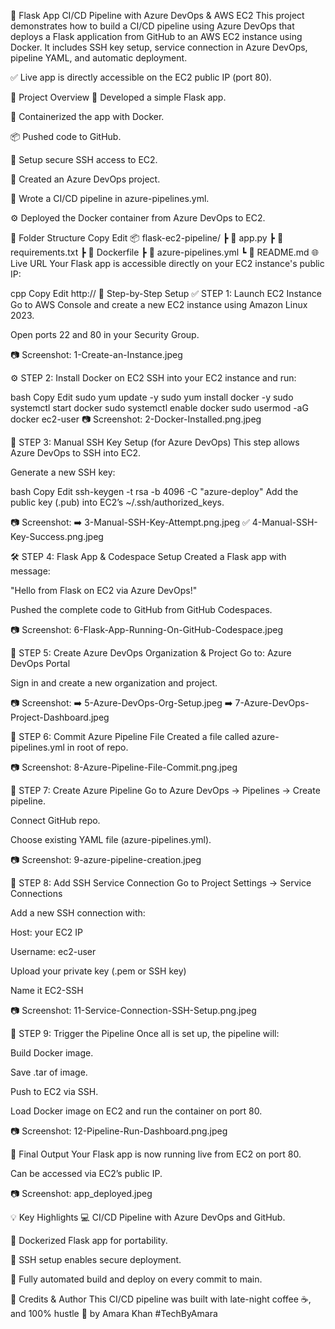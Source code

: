 🚀 Flask App CI/CD Pipeline with Azure DevOps & AWS EC2
This project demonstrates how to build a CI/CD pipeline using Azure DevOps that deploys a Flask application from GitHub to an AWS EC2 instance using Docker. It includes SSH key setup, service connection in Azure DevOps, pipeline YAML, and automatic deployment.

✅ Live app is directly accessible on the EC2 public IP (port 80).

🧠 Project Overview
🐍 Developed a simple Flask app.

🐳 Containerized the app with Docker.

📦 Pushed code to GitHub.

🔑 Setup secure SSH access to EC2.

📘 Created an Azure DevOps project.

🔁 Wrote a CI/CD pipeline in azure-pipelines.yml.

⚙️ Deployed the Docker container from Azure DevOps to EC2.

📁 Folder Structure
Copy
Edit
📦 flask-ec2-pipeline/
 ┣ 📄 app.py
 ┣ 📄 requirements.txt
 ┣ 📄 Dockerfile
 ┣ 📄 azure-pipelines.yml
 ┗ 📄 README.md
🌐 Live URL
Your Flask app is accessible directly on your EC2 instance's public IP:

cpp
Copy
Edit
http://<ec2-public-ip>
📝 Step-by-Step Setup
✅ STEP 1: Launch EC2 Instance
Go to AWS Console and create a new EC2 instance using Amazon Linux 2023.

Open ports 22 and 80 in your Security Group.

📷 Screenshot: 1-Create-an-Instance.jpeg

⚙️ STEP 2: Install Docker on EC2
SSH into your EC2 instance and run:

bash
Copy
Edit
sudo yum update -y
sudo yum install docker -y
sudo systemctl start docker
sudo systemctl enable docker
sudo usermod -aG docker ec2-user
📷 Screenshot: 2-Docker-Installed.png.jpeg

🔐 STEP 3: Manual SSH Key Setup (for Azure DevOps)
This step allows Azure DevOps to SSH into EC2.

Generate a new SSH key:

bash
Copy
Edit
ssh-keygen -t rsa -b 4096 -C "azure-deploy"
Add the public key (.pub) into EC2’s ~/.ssh/authorized_keys.

📷 Screenshot:
➡️ 3-Manual-SSH-Key-Attempt.png.jpeg
✅ 4-Manual-SSH-Key-Success.png.jpeg

🛠️ STEP 4: Flask App & Codespace Setup
Created a Flask app with message:

"Hello from Flask on EC2 via Azure DevOps!"

Pushed the complete code to GitHub from GitHub Codespaces.

📷 Screenshot: 6-Flask-App-Running-On-GitHub-Codespace.jpeg

🧪 STEP 5: Create Azure DevOps Organization & Project
Go to: Azure DevOps Portal

Sign in and create a new organization and project.

📷 Screenshot:
➡️ 5-Azure-DevOps-Org-Setup.jpeg
➡️ 7-Azure-DevOps-Project-Dashboard.jpeg

🔧 STEP 6: Commit Azure Pipeline File
Created a file called azure-pipelines.yml in root of repo.

📷 Screenshot: 8-Azure-Pipeline-File-Commit.png.jpeg

📌 STEP 7: Create Azure Pipeline
Go to Azure DevOps → Pipelines → Create pipeline.

Connect GitHub repo.

Choose existing YAML file (azure-pipelines.yml).

📷 Screenshot: 9-azure-pipeline-creation.jpeg

🔐 STEP 8: Add SSH Service Connection
Go to Project Settings → Service Connections

Add a new SSH connection with:

Host: your EC2 IP

Username: ec2-user

Upload your private key (.pem or SSH key)

Name it EC2-SSH

📷 Screenshot: 11-Service-Connection-SSH-Setup.png.jpeg

🧪 STEP 9: Trigger the Pipeline
Once all is set up, the pipeline will:

Build Docker image.

Save .tar of image.

Push to EC2 via SSH.

Load Docker image on EC2 and run the container on port 80.

📷 Screenshot: 12-Pipeline-Run-Dashboard.png.jpeg

🚀 Final Output
Your Flask app is now running live from EC2 on port 80.

Can be accessed via EC2’s public IP.

📷 Screenshot: app_deployed.jpeg

💡 Key Highlights
💻 CI/CD Pipeline with Azure DevOps and GitHub.

🐳 Dockerized Flask app for portability.

🔐 SSH setup enables secure deployment.

🚀 Fully automated build and deploy on every commit to main.

🧠 Credits & Author
This CI/CD pipeline was built with late-night coffee ☕, and 100% hustle 💪 by Amara Khan
#TechByAmara
